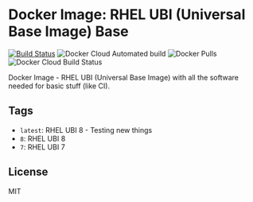 # Docker Image: RHEL UBI (Universal Base Image) Base
[![Build Status](https://travis-ci.org/pvelati/docker-rhel-ubi-base.svg?branch=8)](https://travis-ci.org/pvelati/docker-rhel-ubi-base) ![Docker Cloud Automated build](https://img.shields.io/docker/cloud/automated/pvelati/docker-rhel-ubi-base) ![Docker Pulls](https://img.shields.io/docker/pulls/pvelati/docker-rhel-ubi-base) ![Docker Cloud Build Status](https://img.shields.io/docker/cloud/build/pvelati/docker-rhel-ubi-base)

Docker Image - RHEL UBI (Universal Base Image) with all the software needed for basic stuff (like CI).

## Tags

- `latest`: RHEL UBI 8 - Testing new things
- `8`: RHEL UBI 8 
- `7`: RHEL UBI 7

## License

MIT
